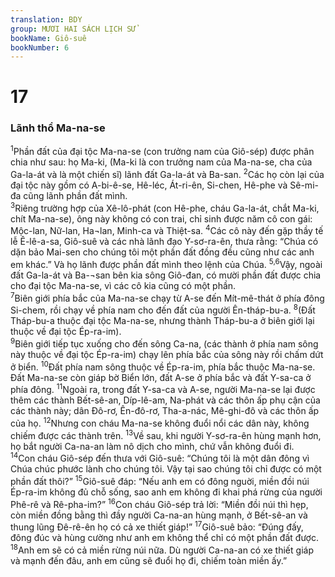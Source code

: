 ```yaml
---
translation: BDY
group: MƯƠI HAI SÁCH LỊCH SỬ
bookName: Giô-suê 
bookNumber: 6
---
```


<div class="title"><h1>17</h1><h3>Lãnh thổ Ma-na-se</h3></div>
<span class="verse gios_17_1"><sup>1</sup>Phần đất của đại tộc Ma-na-se (con trưởng nam của Giô-sép) được phân chia như sau: họ Ma-ki, (Ma-ki là con trưởng nam của Ma-na-se, cha của Ga-la-át và là một chiến sĩ) lãnh đất Ga-la-át và Ba-san. </span>
<span class="verse gios_17_2"><sup>2</sup>Các họ còn lại của đại tộc này gồm có A-bi-ê-se, Hê-léc, Át-ri-ên, Si-chen, Hê-phe và Sê-mi-đa cũng lãnh phần đất mình.<br/></span>
<span class="verse gios_17_3"><sup>3</sup>Riêng trường hợp của Xê-lô-phát (con Hê-phe, cháu Ga-la-át, chắt Ma-ki, chít Ma-na-se), ông này không có con trai, chỉ sinh được năm cô con gái: Mộc-lan, Nữ-lan, Ha¬lan, Minh-ca và Thiệt-sa. </span>
<span class="verse gios_17_4"><sup>4</sup>Các cô này đến gặp thầy tế lễ Ê-lê-a-sa, Giô-suê và các nhà lãnh đạo Y-sơ-ra-ên, thưa rằng: “Chúa có dặn bảo Mai-sen cho chúng tôi một phần đất đồng đều cũng như các anh em khác.” Và họ lãnh được phần đất mình theo lệnh của Chúa. </span>
<span class="verse gios_17_5 gios_17_6"><sup>5,6</sup>Vậy, ngoài đất Ga-la-át và Ba-¬san bên kia sông Giô-đan, có mười phần đất được chia cho đại tộc Ma-na-se, vì các cô kia cũng có một phần.<br/></span>
<span class="verse gios_17_7"><sup>7</sup>Biên giới phía bắc của Ma-na-se chạy từ A-se đến Mít-mê-thát ở phía đông Si-chem, rồi chạy về phía nam cho đến đất của người Ên-tháp-bu-a. </span>
<span class="verse gios_17_8"><sup>8</sup>(Đất Tháp-bu-a thuộc đại tộc Ma-na-se, nhưng thành Tháp-bu-a ở biên giới lại thuộc về đại tộc Ép-ra-im).<br/></span>
<span class="verse gios_17_9"><sup>9</sup>Biên giới tiếp tục xuống cho đến sông Ca-na, (các thành ở phía nam sông này thuộc về đại tộc Ép-ra-im) chạy lên phía bắc của sông này rồi chấm dứt ở biển. </span>
<span class="verse gios_17_10"><sup>10</sup>Đất phía nam sông thuộc về Ép-ra-im, phía bắc thuộc Ma-na-se. Đất Ma-na-se còn giáp bờ Biển lớn, đất A-se ở phía bắc và đất Y-sa-ca ở phía đông. </span>
<span class="verse gios_17_11"><sup>11</sup>Ngoài ra, trong đất Y-sa-ca và A-se, người Ma-na-se lại được thêm các thành Bết-sê-an, Díp-lê-am, Na-phát và các thôn ấp phụ cận của các thành này; dân Đô-rơ, Ên-đô-rơ, Tha-a-nác, Mê-ghi-đô và các thôn ấp của họ. </span>
<span class="verse gios_17_12"><sup>12</sup>Nhưng con cháu Ma-na-se không đuổi nổi các dân này, không chiếm được các thành trên. </span>
<span class="verse gios_17_13"><sup>13</sup>Về sau, khi người Y-sơ-ra-ên hùng mạnh hơn, họ bắt người Ca-na-an làm nô dịch cho mình, chứ vẫn không đuổi đi.<br/></span>
<span class="verse gios_17_14"><sup>14</sup>Con cháu Giô-sép đến thưa với Giô-suê: “Chúng tôi là một dân đông vì Chúa chúc phước lành cho chúng tôi. Vậy tại sao chúng tôi chỉ được có một phần đất thôi?” </span>
<span class="verse gios_17_15"><sup>15</sup>Giô-suê đáp: “Nếu anh em có đông nguời, miền đồi núi Ép-ra-im không đủ chỗ sống, sao anh em không đi khai phá rừng của người Phê-rê và Rê-pha-im?” </span>
<span class="verse gios_17_16"><sup>16</sup>Con cháu Giô-sép trả lời: “Miền đồi núi thì hẹp, còn miền đồng bằng thì đầy người Ca-na-an hùng mạnh, ở Bết-sê-an và thung lũng Đê-rê-ên họ có cả xe thiết giáp!” </span>
<span class="verse gios_17_17"><sup>17</sup>Giô-suê bảo: “Đúng đấy, đông đúc và hùng cường như anh em không thể chỉ có một phần đất được. </span>
<span class="verse gios_17_18"><sup>18</sup>Anh em sẽ có cả miền rừng núi nữa. Dù người Ca-na-an có xe thiết giáp và mạnh đến đâu, anh em cũng sẽ đuổi họ đi, chiếm toàn miền ấy.”</span>
